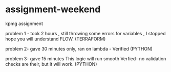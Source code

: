# assignment-weekend
kpmg assignment

problem 1 - took 2 hours , still throwing some errors for variables , I stopped hope you will understand FLOW. (TERRAFORM)

problem 2- gave 30 minutes only, ran on lambda - Verified (PYTHON)

problem 3- gave 15 minutes This logic will run smooth Verfied- no validation checks are their, but it will work. (PYTHON)
